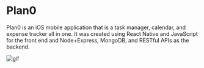 # Plan0
	
Plan0 is an iOS mobile application that is a task manager, calendar, and expense
tracker all in one. It was created using React Native and JavaScript for the front end
and Node+Express, MongoDB, and RESTful APIs as the backend.

![gif](https://media.giphy.com/media/nc9thLIUDe0pXgDM33/giphy.gif)

